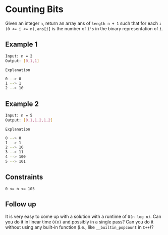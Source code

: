 # Counting Bits

Given an integer `n`, return an array ans of `length n + 1` such that for each `i (0 <= i <= n)`, `ans[i]` is the number of `1's` in the binary representation of `i`.

## Example 1

```bash
Input: n = 2
Output: [0,1,1]
```

`Explanation`

```bash
0 --> 0
1 --> 1
2 --> 10
```

## Example 2

```bash
Input: n = 5
Output: [0,1,1,2,1,2]
```

`Explanation`

```bash
0 --> 0
1 --> 1
2 --> 10
3 --> 11
4 --> 100
5 --> 101
```

## Constraints

`0 <= n <= 105`

## Follow up

It is very easy to come up with a solution with a runtime of `O(n log n)`. Can you do it in linear time `O(n)` and possibly in a single pass?
Can you do it without using any built-in function (i.e., like `__builtin_popcount` in `C++`)?
